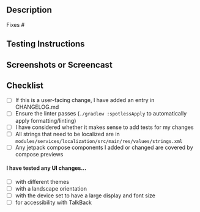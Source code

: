 ## Description
<!-- Please include a summary of what this PR is changing and why these changes are needed. -->

Fixes # <!-- issue number, if applicable -->

## Testing Instructions
<!-- Please include step by step instructions on how to test this PR. -->
<!-- 1. Tap on the Filters tab -->
<!-- 2. Tap on a filter -->
<!-- 3. etc. -->

## Screenshots or Screencast 
<!-- if applicable -->

## Checklist
- [ ] If this is a user-facing change, I have added an entry in CHANGELOG.md
- [ ] Ensure the linter passes (`./gradlew :spotlessApply` to automatically apply formatting/linting)
- [ ] I have considered whether it makes sense to add tests for my changes
- [ ] All strings that need to be localized are in `modules/services/localization/src/main/res/values/strings.xml`
- [ ] Any jetpack compose components I added or changed are covered by compose previews
 
#### I have tested any UI changes...
<!-- If this PR does not contain UI changes, ignore these items -->
- [ ] with different themes
- [ ] with a landscape orientation
- [ ] with the device set to have a large display and font size
- [ ] for accessibility with TalkBack
